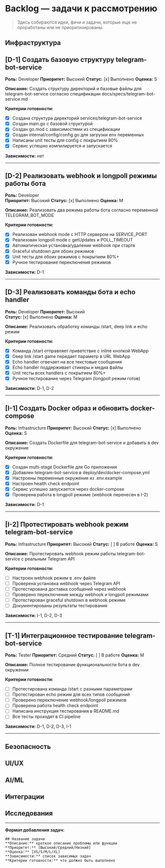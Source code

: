 # Backlog — задачи к рассмотрению

> Здесь собираются идеи, фичи и задачи, которые еще не проработаны или не приоритизированы.

## Инфраструктура
<!-- Задачи по настройке окружения, CI/CD, мониторингу -->

## [D-1] Создать базовую структуру telegram-bot-service
**Роль:** Developer
**Приоритет:** Высокий
**Статус:** [x] Выполнено
**Оценка:** S

**Описание:** 
Создать структуру директорий и базовые файлы для telegram-bot-service согласно спецификации docs/specs/telegram-bot-service.md

**Критерии готовности:**
- [x] Создана структура директорий services/telegram-bot-service
- [x] Создан main.go с базовой структурой
- [x] Создан go.mod с зависимостями из спецификации
- [x] Создан internal/config/config.go для загрузки env переменных
- [x] Написаны unit тесты для config с покрытием 80%
- [x] Сервис успешно компилируется и запускается

**Зависимости:** нет

---

## [D-2] Реализовать webhook и longpoll режимы работы бота
**Роль:** Developer  
**Приоритет:** Высокий
**Статус:** [x] Выполнено
**Оценка:** M

**Описание:**
Реализовать два режима работы бота согласно переменной TELEGRAM_BOT_MODE

**Критерии готовности:**
- [x] Реализован webhook mode с HTTP сервером на SERVICE_PORT
- [x] Реализован longpoll mode с getUpdates и POLL_TIMEOUT
- [x] Автоматическая установка/удаление webhook при старте
- [x] Graceful shutdown для обоих режимов
- [x] Unit тесты для обоих режимов с покрытием 80%+
- [x] Ручное тестирование переключения режимов

**Зависимости:** D-1

---

## [D-3] Реализовать команды бота и echo handler
**Роль:** Developer
**Приоритет:** Высокий  
**Статус:** [x] Выполнено
**Оценка:** M

**Описание:**
Реализовать обработку команды /start, deep link и echo режим

**Критерии готовности:**
- [x] Команда /start отправляет приветствие с inline кнопкой WebApp
- [x] Deep link /start game передает параметр в URL WebApp
- [x] Echo handler отвечает на все текстовые сообщения
- [x] Echo handler поддерживает стикеры и медиа файлы
- [x] Unit тесты всех handlers с покрытием 80%+
- [x] Ручное тестирование через Telegram (longpoll режим готов)

**Зависимости:** D-1, D-2

---

## [I-1] Создать Docker образ и обновить docker-compose
**Роль:** Infrastructure
**Приоритет:** Высокий
**Статус:** [x] Выполнено  
**Оценка:** S

**Описание:**
Создать Dockerfile для telegram-bot-service и добавить в dev окружение

**Критерии готовности:**
- [x] Создан multi-stage Dockerfile для Go приложения
- [x] Добавлен telegram-bot-service в deploy/dev/docker-compose.yml
- [x] Настроены переменные окружения из .env.example
- [x] Настроен health check endpoint
- [x] Сервис успешно запускается через docker-compose
- [x] Проверена работа в longpoll режиме (webhook перенесен в I-2)

**Зависимости:** D-1

---

## [I-2] Протестировать webhook режим telegram-bot-service
**Роль:** Infrastructure
**Приоритет:** Высокий
**Статус:** [ ] В работе
**Оценка:** S

**Описание:**
Протестировать webhook режим работы telegram-bot-service с реальным Telegram API

**Критерии готовности:**
- [ ] Настроен webhook режим в .env файле
- [ ] Проверена установка webhook через Telegram API
- [ ] Протестирована доставка сообщений через webhook
- [ ] Проверено переключение между webhook и longpoll режимами
- [ ] Протестирован graceful shutdown в webhook режиме
- [ ] Документированы результаты тестирования

**Зависимости:** I-1, D-2, D-3

---

## [T-1] Интеграционное тестирование telegram-bot-service
**Роль:** Tester
**Приоритет:** Средний
**Статус:** [ ] В работе
**Оценка:** M

**Описание:**
Полное тестирование функциональности бота в dev окружении

**Критерии готовности:**
- [ ] Протестирована команда /start с разными параметрами
- [ ] Протестирован echo режим для всех типов сообщений
- [ ] Проверено переключение webhook/longpoll режимов
- [ ] Проверена работа health check endpoint
- [ ] Написана инструкция тестирования в README.md
- [ ] Все тесты проходят в CI pipeline

**Зависимости:** D-1, D-2, D-3, I-1

---

## Безопасность
<!-- Задачи по аутентификации, авторизации, шифрованию -->

## UI/UX
<!-- Задачи по интерфейсу и пользовательскому опыту -->

## AI/ML
<!-- Задачи по улучшению алгоритмов и моделей -->

## Интеграции
<!-- Задачи по подключению внешних сервисов -->

## Исследования
<!-- Proof of concept, эксперименты, исследования -->

---
**Формат добавления задач:**
```
## Название задачи
**Описание:** краткое описание проблемы или функции
**Приоритет:** [Высокий/Средний/Низкий]
**Оценка:** [XS/S/M/L/XL]
**Зависимости:** список зависимых задач
**Критерии готовности:** что должно быть выполнено
```